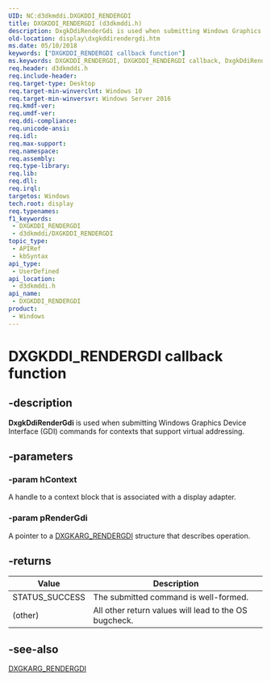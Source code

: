 ```yaml
---
UID: NC:d3dkmddi.DXGKDDI_RENDERGDI
title: DXGKDDI_RENDERGDI (d3dkmddi.h)
description: DxgkDdiRenderGdi is used when submitting Windows Graphics Device Interface (GDI) commands for contexts that support virtual addressing.
old-location: display\dxgkddirendergdi.htm
ms.date: 05/10/2018
keywords: ["DXGKDDI_RENDERGDI callback function"]
ms.keywords: DXGKDDI_RENDERGDI, DXGKDDI_RENDERGDI callback, DxgkDdiRenderGdi, DxgkDdiRenderGdi callback function [Display Devices], d3dkmddi/DxgkDdiRenderGdi, display.dxgkddirendergdi
req.header: d3dkmddi.h
req.include-header: 
req.target-type: Desktop
req.target-min-winverclnt: Windows 10
req.target-min-winversvr: Windows Server 2016
req.kmdf-ver: 
req.umdf-ver: 
req.ddi-compliance: 
req.unicode-ansi: 
req.idl: 
req.max-support: 
req.namespace: 
req.assembly: 
req.type-library: 
req.lib: 
req.dll: 
req.irql: 
targetos: Windows
tech.root: display
req.typenames: 
f1_keywords:
 - DXGKDDI_RENDERGDI
 - d3dkmddi/DXGKDDI_RENDERGDI
topic_type:
 - APIRef
 - kbSyntax
api_type:
 - UserDefined
api_location:
 - d3dkmddi.h
api_name:
 - DXGKDDI_RENDERGDI
product:
 - Windows
---
```


# DXGKDDI_RENDERGDI callback function


## -description

<b>DxgkDdiRenderGdi</b> is used when submitting Windows Graphics Device Interface (GDI) commands for contexts that support virtual addressing.

## -parameters

### -param hContext

A handle to a context block that is associated with a display adapter.

### -param pRenderGdi

A pointer to a <a href="/windows-hardware/drivers/ddi/d3dkmddi/ns-d3dkmddi-_dxgkarg_rendergdi">DXGKARG_RENDERGDI</a> structure that describes operation.

## -returns

|Value|Description|
|--- |--- |
|STATUS_SUCCESS|The submitted command is well-formed.|
|(other)|All other return values will lead to the OS bugcheck.|

## -see-also

<a href="/windows-hardware/drivers/ddi/d3dkmddi/ns-d3dkmddi-_dxgkarg_rendergdi">DXGKARG_RENDERGDI</a>

